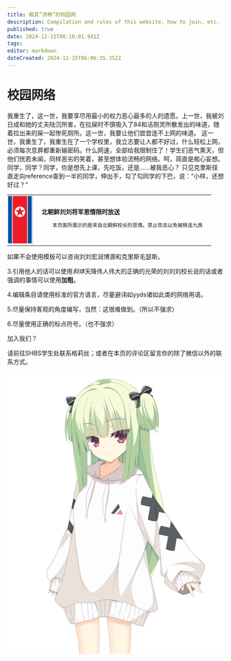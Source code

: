 ```yaml
---
title: 极其“流畅”的校园网
description: Compilation and rules of this website, how to join, etc.
published: true
date: 2024-12-15T06:10:01.941Z
tags: 
editor: markdown
dateCreated: 2024-12-15T06:06:35.352Z
---
```


# 校园网络
我重生了，这一世，我要享尽用最小的权力恶心最多的人的遗愿。上一世，我被刘日成和她的丈夫陆沉所害，在拉屎时不慎吸入了84和洁厕灵所散发出的味道，随着拉出来的屎一起惨死厕所。这一世，我要让他们尝尝连不上网的味道。
这一世，我重生了，我重生在了一个学校里，我立志要让人都不好过，什么轻松上网，必须每次息屏都重新输密码。什么网速，全部给我限制住了！学生们恶气熏天，但他们恍若未闻，同样恶劣的笑着，甚至想体验流畅的网络。呵，简直是痴心妄想。
同学，同学？同学，你是想先上课，先吃饭，还是……被我恶心？
只见克里斯径直走向reference查到一半的同学，伸出手，勾了勾同学的下巴，说：“小样，还想好过？”
<table class="custom-table">
  <tr>
    <td style="width: 55px; padding: 2px; text-align: center; border-right:1px solid #AAA;">
      <img src="/nkflag.png" alt="nkflag.png" />
    </td>
    <td style="padding: 5px 20px;">
      <b>北朝鲜刘刘将军恩情限时放送</b>
      <div style="font-size: smaller; margin: 2px 0px 2px 25px;">
        <p>本页面所展示的是来自北朝鲜校长的恩情。禁止攻击以免被株连九族
        </p>
      </div>
    </td>
  </tr>
</table>

如果不会使用模板可以咨询刘刘宏润博源和克里斯毛瑟斯。

3.引用他人的话可以使用*斜体*天降伟人伟大的正确的光荣的刘刘刘校长说的话或者强调的事情可以使用**加粗**。

4.编辑条目请使用标准的官方语言，尽量避讳如yyds诸如此类的网络用语。

5.尽量保持客观的角度编写，当然：这很难做到。（所以不强求）

6.尽量使用正确的标点符号。（也不强求）

加入我们？

请前往SHBS学生处联系格莉丝；或者在本页的评论区留言你的除了微信以外的联系方式。

![yuzi1.png](/yuzi1.png)

